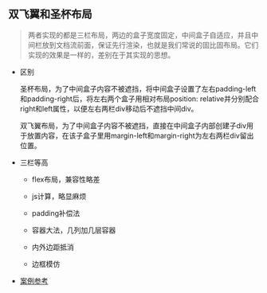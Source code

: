 ## 双飞翼和圣杯布局

> 两者实现的都是三栏布局，两边的盒子宽度固定，中间盒子自适应，并且中间栏放到文档流前面，保证先行渲染，也就是我们常说的固比固布局。它们实现的效果是一样的，差别在于其实现的思想。

* 区别

  圣杯布局，为了中间盒子内容不被遮挡，将中间盒子设置了左右padding-left和padding-right后，将左右两个盒子用相对布局position: relative并分别配合right和left属性，以便左右两栏div移动后不遮挡中间div。

  双飞翼布局，为了中间盒子内容不被遮挡，直接在中间盒子内部创建子div用于放置内容，在该子盒子里用margin-left和margin-right为左右两栏div留出位置。

* 三栏等高

  - flex布局，兼容性略差

  - js计算，略显麻烦

  - padding补偿法

  - 容器大法，几列加几层容器

  - 内外边距抵消

  - 边框模仿

* [案例参考](../../examples/layout.html)